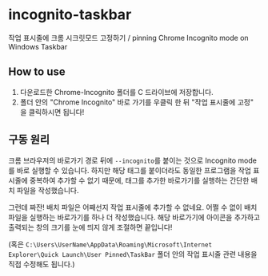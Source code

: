 # incognito-taskbar
작업 표시줄에 크롬 시크릿모드 고정하기 / pinning Chrome Incognito mode on Windows Taskbar

## How to use

1. 다운로드한 Chrome-Incognito 폴더를 C 드라이브에 저장합니다.
2. 폴더 안의 "Chrome Incognito" 바로 가기를 우클릭 한 뒤 "작업 표시줄에 고정" 을 클릭하시면 됩니다!

## 구동 원리

크롬 브라우저의 바로가기 경로 뒤에 `--incognito`를 붙이는 것으로 Incognito mode를 바로 실행할 수 있습니다. 
하지만 해당 태그를 붙이더라도 동일한 프로그램을 작업 표시줄에 중복하여 추가할 수 없기 때문에, 태그를 추가한 바로가기를 실행하는 간단한 배치 파일을 작성했습니다.

그런데 짜잔! 배치 파일은 어째선지 작업 표시줄에 추가할 수 없네요. 어쩔 수 없이 배치 파일을 실행하는 바로가기를 하나 더 작성했습니다.
해당 바로가기에 아이콘을 추가하고 출력되는 창의 크기를 눈에 띄지 않게 조절하면 끝입니다!

(혹은 `C:\Users\UserName\AppData\Roaming\Microsoft\Internet Explorer\Quick Launch\User Pinned\TaskBar` 폴더 안의 작업 표시줄 관련 내용을 직접 수정해도 됩니다.)
